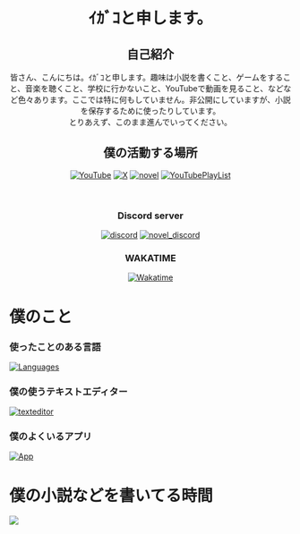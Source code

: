 <h1 align="center">ｲｶﾞｺと申します。</h1>
<div align="center">
  
  ## 自己紹介
  皆さん、こんにちは。ｲｶﾞｺと申します。趣味は小説を書くこと、ゲームをすること、音楽を聴くこと、学校に行かないこと、YouTubeで動画を見ること、などなど色々あります。ここでは特に何もしていません。非公開にしていますが、小説を保存するために使ったりしています。
  <br />とりあえず、このまま進んでいってください。
</div>

<div align="center">
  
  ## 僕の活動する場所
  
  [![YouTube](https://img.shields.io/badge/YouTube-ffffff?style=for-the-badge&logo=youtube&logoColor=red)](https://youtube.com/@igakojp_tri-u)
  [![X](https://img.shields.io/badge/X(Twitter)-ffffff?style=for-the-badge&logo=x&logoColor=black)](https://x.com/igakojp)
  [![novel](https://img.shields.io/badge/%E5%B0%8F%E8%AA%AC-%E3%82%AB%E3%82%AF%E3%83%A8%E3%83%A0-2792ca?style=for-the-badge)](https://kakuyomu.jp/users/igakojp)
  [![YouTubePlayList](https://img.shields.io/badge/イガコの好きな曲(YouTube)-ffffff?style=for-the-badge&logo=youtube&logoColor=red)](https://www.youtube.com/playlist?list=PLq5fmALsbE3p43GXTkJ4YVSRLZcNkTw0E)

  <br />
  
  <h3>Discord server</h3>
  
  [![discord](https://discord.com/api/guilds/1355330112593203240/widget.png?style=banner2)](https://discord.com/invite/UtvHAdH28g/)
  [![novel_discord](https://discord.com/api/guilds/1404029971038605342/widget.png?style=banner2)](https://discord.com/invite/74NK7ZugYT/)
  
  <h3>WAKATIME</h3>
  
  [![Wakatime](https://wakatime.com/badge/user/4574977e-50bb-4df7-803b-fe5b31eab6dd.svg?style=for-the-badge)](https://wakatime.com/@4574977e-50bb-4df7-803b-fe5b31eab6dd)
  
</div>

# 僕のこと

<h3>使ったことのある言語</h3>

[![Languages](https://skillicons.dev/icons?i=javascript,html,css,python)](https://skillicons.dev)

<h3>僕の使うテキストエディター</h3>

[![texteditor](https://skillicons.dev/icons?i=vscode,sublime)](https://skillicons.dev)

<h3>僕のよくいるアプリ</h3>

[![App](https://skillicons.dev/icons?i=discord,github,vscode)](https://skillicons.dev)

<!--## My coding stats

  <a href="https://wakatime.com/@taroj1205#gh-dark-mode-only"><img src="https://wakatime.com/share/@taroj1205/73a679e9-c642-449d-a70c-f4dff787c8f6.svg" align="top" /></a>
<a href="https://wakatime.com/@taroj1205#gh-light-mode-only"><img src="https://wakatime.com/share/@taroj1205/6355258e-a040-45d3-a69e-17b70a94af18.svg" align="top" /></a>
-->
# 僕の小説などを書いてる時間
<a href="https://wakatime.com/@igakojp"><img src="https://wakatime.com/share/@igakojp/703f2db2-a831-454b-9d32-c98592549482.svg" align="top" /></a>

<!---<img src="https://wakatime.com/insights/animated/days.gif" />
-->

